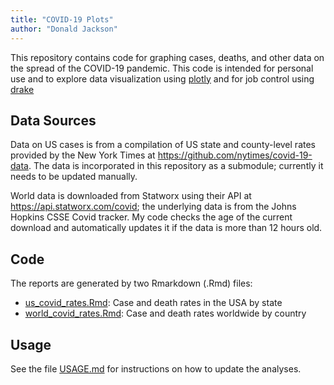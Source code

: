 ```yaml
---
title: "COVID-19 Plots"
author: "Donald Jackson"
---
```


This repository contains code for graphing cases, deaths, and other data on the spread of the COVID-19 pandemic.  This code is intended for personal use and to explore data visualization using [plotly](https://plotly.com/r/) and for job control using [drake](https://github.com/ropensci/drake)

## Data Sources
Data on US cases is from a compilation of US state and county-level rates provided by the New York Times at https://github.com/nytimes/covid-19-data.  The data is incorporated in this repository as a submodule; currently it needs to be updated manually.

World data is downloaded from Statworx using their API at https://api.statworx.com/covid; the underlying data is from the Johns Hopkins CSSE Covid tracker.  My code checks the age of the current download and automatically updates it if the data is more than 12 hours old.

## Code

The reports are generated by two Rmarkdown (.Rmd) files:

+ [us_covid_rates.Rmd](./us_covid_rates.Rmd): Case and death rates in the USA by state
+ [world_covid_rates.Rmd](./world_covid_rates.Rmd): Case and death rates worldwide by country

## Usage

See the file [USAGE.md](./USAGE.md) for instructions on how to update the analyses.

